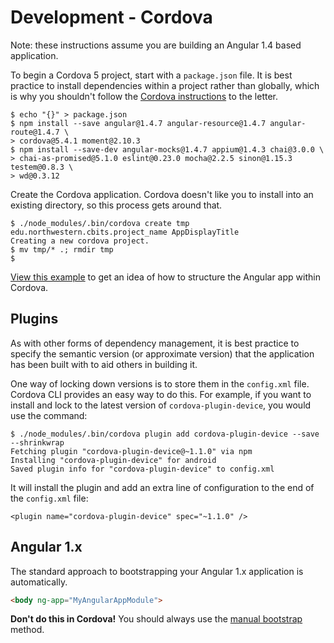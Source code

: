 # Development - Cordova

Note: these instructions assume you are building an Angular 1.4 based
application.

To begin a Cordova 5 project, start with a `package.json` file. It is best
practice to install dependencies within a project rather than globally, which is
why you shouldn't follow the [Cordova instructions](http://cordova.apache.org/docs/en/latest/guide/cli/index.html)
to the letter.

```
$ echo "{}" > package.json
$ npm install --save angular@1.4.7 angular-resource@1.4.7 angular-route@1.4.7 \
> cordova@5.4.1 moment@2.10.3
$ npm install --save-dev angular-mocks@1.4.7 appium@1.4.3 chai@3.0.0 \
> chai-as-promised@5.1.0 eslint@0.23.0 mocha@2.2.5 sinon@1.15.3 testem@0.8.3 \
> wd@0.3.12
```

Create the Cordova application. Cordova doesn't like you to install into an
existing directory, so this process gets around that.

```
$ ./node_modules/.bin/cordova create tmp edu.northwestern.cbits.project_name AppDisplayTitle
Creating a new cordova project.
$ mv tmp/* .; rmdir tmp
$
```

[View this example](../../examples/cordova) to get an idea of how to structure
the Angular app within Cordova.

## Plugins

As with other forms of dependency management, it is best practice to specify the
semantic version (or approximate version) that the application has been built
with to aid others in building it.

One way of locking down versions is to store them in the `config.xml` file.
Cordova CLI provides an easy way to do this. For example, if you want to install
and lock to the latest version of `cordova-plugin-device`, you would use the
command:

```
$ ./node_modules/.bin/cordova plugin add cordova-plugin-device --save --shrinkwrap
Fetching plugin "cordova-plugin-device@~1.1.0" via npm
Installing "cordova-plugin-device" for android
Saved plugin info for "cordova-plugin-device" to config.xml
```

It will install the plugin and add an extra line of configuration to the end of
the `config.xml` file:

```
<plugin name="cordova-plugin-device" spec="~1.1.0" />
```

## Angular 1.x

The standard approach to bootstrapping your Angular 1.x application is
automatically.

```html
<body ng-app="MyAngularAppModule">
```

**Don't do this in Cordova!** You should always use the
[manual bootstrap](https://docs.angularjs.org/api/ng/function/angular.bootstrap)
method.
